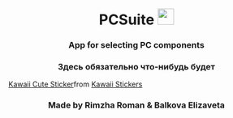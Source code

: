 <h1 align="center">PCSuite <img src="https://user-images.githubusercontent.com/74038190/212257465-7ce8d493-cac5-494e-982a-5a9deb852c4b.gif" height="32"/></h1>
<h3 align="center">App for selecting PC components</h3>
<h3 align="center">Здесь обязательно что-нибудь будет</h3>
<div class="tenor-gif-embed" data-postid="1097783299831169723" data-share-method="host" data-aspect-ratio="1" data-width="100%"><a href="https://tenor.com/view/kawaii-cute-kitty-cat-squish-gif-1097783299831169723">Kawaii Cute Sticker</a>from <a href="https://tenor.com/search/kawaii-stickers">Kawaii Stickers</a></div> <script type="text/javascript" async src="https://tenor.com/embed.js"></script>
<h3 align="center">Made by Rimzha Roman & Balkova Elizaveta</h3>
